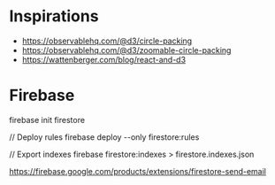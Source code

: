 # Inspirations

- https://observablehq.com/@d3/circle-packing
- https://observablehq.com/@d3/zoomable-circle-packing
- https://wattenberger.com/blog/react-and-d3

# Firebase

firebase init firestore

// Deploy rules
firebase deploy --only firestore:rules

// Export indexes
firebase firestore:indexes > firestore.indexes.json

https://firebase.google.com/products/extensions/firestore-send-email
